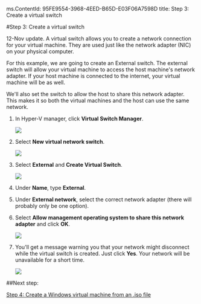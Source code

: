 ms.ContentId: 95FE9554-3968-4EED-B65D-E03F06A7598D
title: Step 3: Create a virtual switch

#Step 3: Create a virtual switch

12-Nov update. A virtual switch allows you to create a network connection for your virtual machine. They are used just like the network adapter (NIC) on your physical computer.

For this example, we are going to create an External switch. The external switch will allow your virtual machine to access the host machine's network adapter. If your host machine is connected to the internet, your virtual machine will be as well.

We'll also set the switch to allow the host to share this network adapter. This makes it so both the virtual machines and the host can use the same network.



1. In Hyper-V manager, click **Virtual Switch Manager**.
   
   ![](media/virtual_switch_manager1.png)
   
2. Select **New virtual network switch**.
   
   ![](media/new_switch.png)
   
3. Select **External** and **Create Virtual Switch**.
   
   ![](media/new_switch_createbutton.png)
   
4. Under **Name**, type **External**.
5. Under **External network**, select the correct network adapter (there will probably only be one option).
6. Select **Allow management operating system to share this network adapter** and click **OK**.
   
   ![](media/share_nic.png)
   
7. You'll get a message warning you that your network might disconnect while the virtual switch is created. Just click **Yes**. Your network will be unavailable for a short time.
   
   ![](media/network_warning.png)

##Next step:

[Step 4: Create a Windows virtual machine from an .iso file](walkthrough_create_vm.md)




